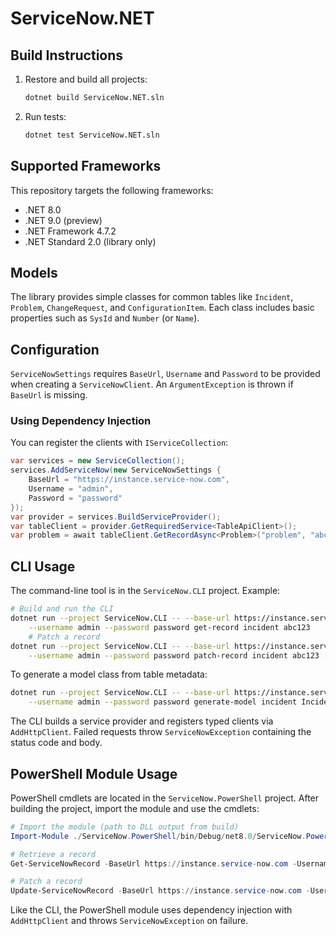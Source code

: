 # ServiceNow.NET

## Build Instructions

1. Restore and build all projects:
   ```bash
   dotnet build ServiceNow.NET.sln
   ```
2. Run tests:
   ```bash
   dotnet test ServiceNow.NET.sln
   ```

## Supported Frameworks

This repository targets the following frameworks:
- .NET 8.0
- .NET 9.0 (preview)
- .NET Framework 4.7.2
- .NET Standard 2.0 (library only)

## Models

The library provides simple classes for common tables like `Incident`, `Problem`,
`ChangeRequest`, and `ConfigurationItem`. Each class includes basic properties such as
`SysId` and `Number` (or `Name`).

## Configuration

`ServiceNowSettings` requires `BaseUrl`, `Username` and `Password` to be provided when creating a `ServiceNowClient`.
An `ArgumentException` is thrown if `BaseUrl` is missing.

### Using Dependency Injection

You can register the clients with `IServiceCollection`:

```csharp
var services = new ServiceCollection();
services.AddServiceNow(new ServiceNowSettings {
    BaseUrl = "https://instance.service-now.com",
    Username = "admin",
    Password = "password"
});
var provider = services.BuildServiceProvider();
var tableClient = provider.GetRequiredService<TableApiClient>();
var problem = await tableClient.GetRecordAsync<Problem>("problem", "abc123", null, CancellationToken.None);
```

## CLI Usage

The command-line tool is in the `ServiceNow.CLI` project. Example:

```bash
# Build and run the CLI
dotnet run --project ServiceNow.CLI -- --base-url https://instance.service-now.com \
    --username admin --password password get-record incident abc123
    # Patch a record
dotnet run --project ServiceNow.CLI -- --base-url https://instance.service-now.com \
    --username admin --password password patch-record incident abc123 --data '{"state":"2"}'
```

To generate a model class from table metadata:

```bash
dotnet run --project ServiceNow.CLI -- --base-url https://instance.service-now.com \
    --username admin --password password generate-model incident Incident.cs
```

The CLI builds a service provider and registers typed clients via `AddHttpClient`.
Failed requests throw `ServiceNowException` containing the status code and body.

## PowerShell Module Usage

PowerShell cmdlets are located in the `ServiceNow.PowerShell` project. After building the project, import the module and use the cmdlets:

```powershell
# Import the module (path to DLL output from build)
Import-Module ./ServiceNow.PowerShell/bin/Debug/net8.0/ServiceNow.PowerShell.dll

# Retrieve a record
Get-ServiceNowRecord -BaseUrl https://instance.service-now.com -Username admin -Password password -Table incident -SysId abc123

# Patch a record
Update-ServiceNowRecord -BaseUrl https://instance.service-now.com -Username admin -Password password -Table incident -SysId abc123 -Data '{"state":"2"}'
```

Like the CLI, the PowerShell module uses dependency injection with `AddHttpClient` and throws `ServiceNowException` on failure.
